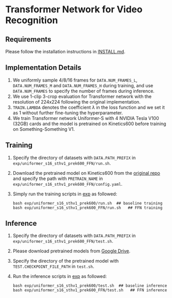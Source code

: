 # Transformer Network for Video Recognition

## Requirements
Please follow the installation instructions in [INSTALL.md](INSTALL.md).

## Implementation Details
1. We uniformly sample 4/8/16 frames for `DATA.NUM_FRAMES_L`, `DATA.NUM_FRAMES_M` and `DATA.NUM_FRAMES_H` during training, and use `DATA.NUM_FRAMES` to specify the number of frames during inference. 
2. We use 1-clip 3-crop evaluation for Transformer network with the resolution of 224x224 following the original implementation.
3. `TRAIN.LAMBDA` denotes the coefficient $\lambda$ in the loss function and we set it as 1 without further fine-tuning the hyperparameter.
4. We train Transformer network Uniformer-S with 4 NVIDIA Tesla V100 (32GB) cards and the model is pretrained on Kinetics600 before training on Something-Something V1.

## Training
1. Specify the directory of datasets with `DATA.PATH_PREFIX` in `exp/uniformer_s16_sthv1_prek600_FFN/run.sh`.
2. Download the pretrained model on Kinetics600 from the [original repo](https://drive.google.com/file/d/1-dqzjm5RZVspWHQLRD4S1vo4_6jyVltb/view?usp=sharing) and specify the path with `PRETRAIN_NAME` in `exp/uniformer_s16_sthv1_prek600_FFN/config.yaml`.
3. Simply run the training scripts in [exp](exp) as followed:

   ```
   bash exp/uniformer_s16_sthv1_prek600/run.sh  ## baseline training
   bash exp/uniformer_s16_sthv1_prek600_FFN/run.sh   ## FFN training
   ```

## Inference
1. Specify the directory of datasets with `DATA.PATH_PREFIX` in `exp/uniformer_s16_sthv1_prek600_FFN/test.sh`.
2. Please download pretrained models from [Google Drive](https://drive.google.com/drive/folders/1anktOMWzoWiZA3rvb9Tax4Y26ULoGU16?usp=sharing).
3. Specify the directory of the pretrained model with `TEST.CHECKPOINT_FILE_PATH` in `test.sh`.
4. Run the inference scripts in [exp](exp) as followed:

   ```
   bash exp/uniformer_s16_sthv1_prek600/test.sh  ## baseline inference
   bash exp/uniformer_s16_sthv1_prek600_FFN/test.sh   ## FFN inference
   ```